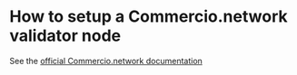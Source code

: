 # How to setup a Commercio.network validator node 
See the [official Commercio.network documentation](https://github.com/Commercionetwork/Commercionetwork/blob/master/docs/validator-hardware.md)
